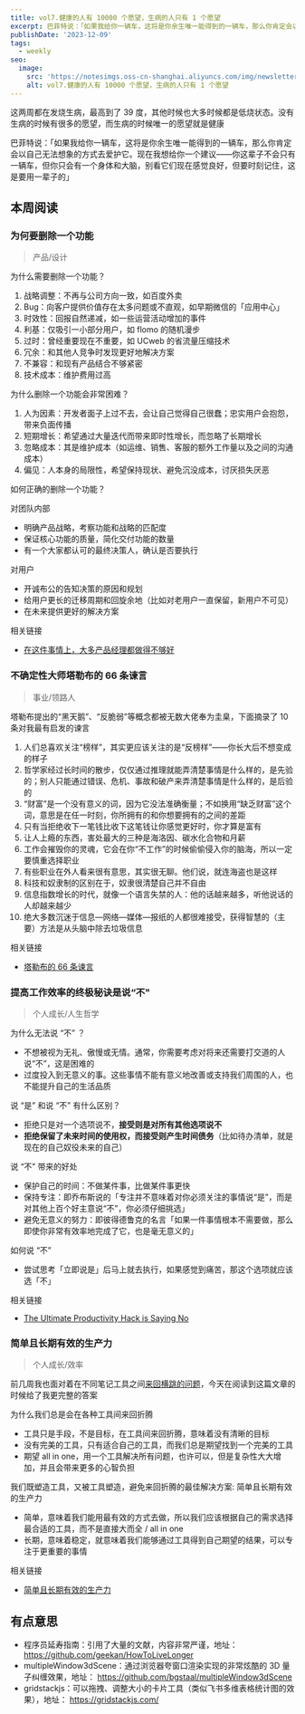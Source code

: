 ```yaml
---
title: vol7.健康的人有 10000 个愿望，生病的人只有 1 个愿望
excerpt: 巴菲特说：「如果我给你一辆车，这将是你余生唯一能得到的一辆车，那么你肯定会以自己无法想象的方式去爱护它。现在我想给你一个建议——你这辈子不会只有一辆车，但你只会有一个身体和大脑，别看它们现在感觉良好，但要时刻记住，这是要用一辈子的」
publishDate: '2023-12-09'
tags:
  - weekly
seo:
  image:
    src: 'https://notesimgs.oss-cn-shanghai.aliyuncs.com/img/newsletter-vol7.jpg'
    alt: vol7.健康的人有 10000 个愿望，生病的人只有 1 个愿望
---
```


这两周都在发烧生病，最高到了 39 度，其他时候也大多时候都是低烧状态。没有生病的时候有很多的愿望，而生病的时候唯一的愿望就是健康

巴菲特说：「如果我给你一辆车，这将是你余生唯一能得到的一辆车，那么你肯定会以自己无法想象的方式去爱护它。现在我想给你一个建议——你这辈子不会只有一辆车，但你只会有一个身体和大脑，别看它们现在感觉良好，但要时刻记住，这是要用一辈子的」

## 本周阅读

### 为何要删除一个功能

> 产品/设计

为什么需要删除一个功能？

1. 战略调整：不再与公司方向一致，如百度外卖
2. Bug：向客户提供价值存在太多问题或不直观，如早期微信的「应用中心」
3. 时效性：回报自然递减，如一些运营活动增加的事件
4. 利基：仅吸引一小部分用户，如 flomo 的随机漫步
5. 过时：曾经重要现在不重要，如 UCweb 的省流量压缩技术
6. 冗余：和其他人竞争时发现更好地解决方案
7. 不兼容：和现有产品结合不够紧密
8. 技术成本：维护费用过高

为什么删除一个功能会非常困难？

1. 人为因素：开发者面子上过不去，会让自己觉得自己很蠢；忠实用户会抱怨，带来负面传播
2. 短期增长：希望通过大量迭代而带来即时性增长，而忽略了长期增长
3. 忽略成本：其是维护成本（如运维、销售、客服的额外工作量以及之间的沟通成本）
4. 偏见：人本身的局限性，希望保持现状、避免沉没成本，讨厌损失厌恶

如何正确的删除一个功能？

对团队内部

- 明确产品战略，考察功能和战略的匹配度
- 保证核心功能的质量，简化交付功能的数量
- 有一个大家都认可的最终决策人，确认是否要执行

对用户

- 开诚布公的告知决策的原因和规划
- 给用户更长的迁移周期和回旋余地（比如对老用户一直保留，新用户不可见）
- 在未来提供更好的解决方案

相关链接

- [在这件事情上，大多产品经理都做得不够好](https://mp.weixin.qq.com/s/ZlnEsAmeVWXAAPmmbuurXA)

### 不确定性大师塔勒布的 66 条谏言

> 事业/领路人

塔勒布提出的“黑天鹅”、“反脆弱”等概念都被无数大佬奉为圭臬，下面摘录了 10 条对我最有启发的谏言

1. 人们总喜欢关注“榜样”，其实更应该关注的是“反榜样”——你长大后不想变成的样子
2. 哲学家经过长时间的散步，仅仅通过推理就能弄清楚事情是什么样的，是先验的；别人只能通过错误、危机、事故和破产来弄清楚事情是什么样的，是后验的
3. “财富”是一个没有意义的词，因为它没法准确衡量；不如换用“缺乏财富”这个词，意思是在任一时刻，你所拥有的和你想要拥有的之间的差距
4. 只有当拒绝收下一笔钱比收下这笔钱让你感觉更好时，你才算是富有
5. 让人上瘾的东西，害处最大的三种是海洛因、碳水化合物和月薪
6. 工作会摧毁你的灵魂，它会在你“不工作”的时候偷偷侵入你的脑海，所以一定要慎重选择职业
7. 有些职业在外人看来很有意思，其实很无聊。他们说，就连海盗也是这样
8. 科技和奴隶制的区别在于，奴隶很清楚自己并不自由
9. 信息指数增长的时代，就像一个语言失禁的人：他的话越来越多，听他说话的人却越来越少
10. 绝大多数沉迷于信息—网络—媒体—报纸的人都很难接受，获得智慧的（主要）方法是从头脑中除去垃圾信息

相关链接

- [塔勒布的 66 条谏言](https://twitter.com/0xUnicorn/status/1728450644074524923)

### 提高工作效率的终极秘诀是说“不"

> 个人成长/人生哲学

为什么无法说 “不” ？

- 不想被视为无礼、傲慢或无情。通常，你需要考虑对将来还需要打交道的人说“不”，这是困难的
- 过度投入到无意义的事。这些事情不能有意义地改善或支持我们周围的人，也不能提升自己的生活品质

说 “是” 和说 “不” 有什么区别？

- 拒绝只是对一个选项说不，**接受则是对所有其他选项说不**
- **拒绝保留了未来时间的使用权，而接受则产生时间债务**（比如待办清单，就是现在的自己奴役未来的自己）

说 “不” 带来的好处

- 保护自己的时间：不做某件事，比做某件事更快
- 保持专注：即乔布斯说的「专注并不意味着对你必须关注的事情说“是”，而是对其他上百个好主意说“不”，你必须仔细挑选」
- 避免无意义的努力：即彼得德鲁克的名言「如果一件事情根本不需要做，那么即使你非常有效率地完成了它，也是毫无意义的」

如何说 “不”

- 尝试思考「立即说是」后马上就去执行，如果感觉到痛苦，那这个选项就应该选「不」

相关链接

- [The Ultimate Productivity Hack is Saying No](https://jamesclear.com/saying-no)

### 简单且长期有效的生产力

> 个人成长/效率

前几周我也面对着在不同笔记工具之间[来回横跳的问题](https://weekly.wujieli.top/2023/11/19/vol5.%E9%9D%A2%E5%90%91%E7%BB%93%E6%9E%9C%E8%80%8C%E4%B8%8D%E6%98%AF%E8%BF%87%E7%A8%8B/#%E5%8D%B7%E9%A6%96%E8%AF%AD)，今天在阅读到这篇文章的时候给了我更完整的答案

为什么我们总是会在各种工具间来回折腾

- 工具只是手段，不是目标，在工具间来回折腾，意味着没有清晰的目标
- 没有完美的工具，只有适合自己的工具，而我们总是期望找到一个完美的工具
- 期望 all in one，用一个工具解决所有问题，也许可以，但是复杂性大大增加，并且会带来更多的心智负担

我们既塑造工具，又被工具塑造，避免来回折腾的最佳解决方案: 简单且长期有效的生产力

- 简单，意味着我们能用最有效的方式去做，所以我们应该根据自己的需求选择最合适的工具，而不是直接大而全 / all in one
- 长期，意味着稳定，就意味着我们能够通过工具得到自己期望的结果，可以专注于更重要的事情

相关链接

- [简单且长期有效的生产力](https://sspai.com/post/84938)

## 有点意思

- 程序员延寿指南：引用了大量的文献，内容非常严谨，地址： https://github.com/geekan/HowToLiveLonger
- multipleWindow3dScene：通过浏览器夸窗口渲染实现的非常炫酷的 3D 量子纠缠效果，地址： https://github.com/bgstaal/multipleWindow3dScene
- gridstackjs：可以拖拽、调整大小的卡片工具（类似飞书多维表格统计图的效果），地址： https://gridstackjs.com/
